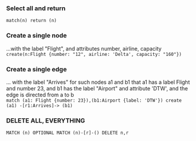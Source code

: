 ### Select all and return
`match(n) return (n)`

### Create a single node 
...with the label "Flight", and attributes number, airline, capacity  
`create(n:Flight {number: "12", airline: 'Delta', capacity: "160"})`

### Create a single edge
... with the label "Arrives" for such nodes a1 and b1 that a1 has a label Flight and number 23, and b1 has the label "Airport" and attribute 'DTW', and the edge is directed from a to b  
`match (a1: Flight {number: 23}),(b1:Airport {label: 'DTW'}) create (a1) -[r1:Arrives]-> (b1)`

### DELETE ALL, EVERYTHING
`MATCH (n) OPTIONAL MATCH (n)-[r]-() DELETE n,r`
